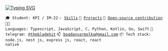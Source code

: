 [![Typing SVG](https://readme-typing-svg.herokuapp.com?font=Fira+Code&weight=700&pause=1000&color=F7F7F7&width=435&lines=%F0%9F%91%B7+Software+engineer+%2F+Backend)](https://git.io/typing-svg)

<code>🎓 Student: KPI / IM-22</code>
<code>💡 [Skills](SKILLS.md)</code>
<code>🧻 [Projects](PROJECTS.md)</code>
<code>👀 [Open-source contribution](CONTRIBUTION.md)</code><br>
<code>🧑‍💻 Languages: Typescript, JavaScript, C, Python, Kotlin, Go, Swift</code>
<code>💬 telegram: [@thebladehit](https://t.me/TheBladeHit)</code>
<code>📫 [boqdanyarmolka@gmail.com](mailto:boqdanyarmolka@gmail.com)</code>
<code>📦 Tech stack: node.js, nest js, express js, react, react native</code>
